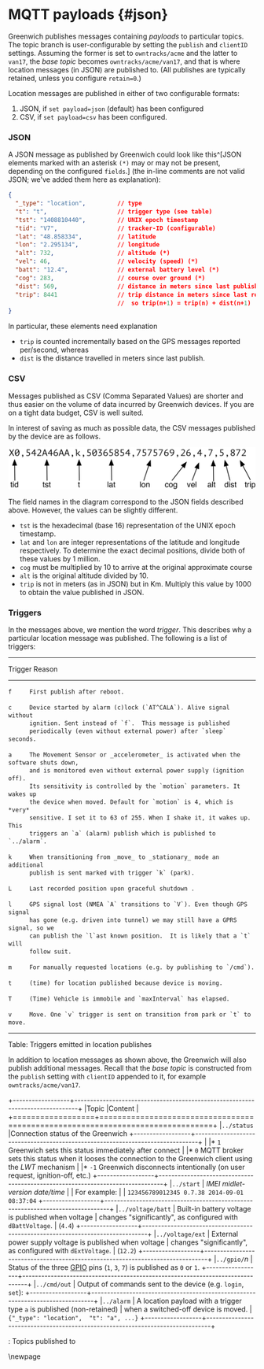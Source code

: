 # MQTT payloads {#json}

Greenwich publishes messages containing _payloads_ to particular topics. The topic branch
is user-configurable by setting the `publish` and `clientID` settings. Assuming the former
is set to `owntracks/acme` and the latter to `van17`, the _base topic_ becomes `owntracks/acme/van17`, and that is where location messages (in JSON) are published to. (All publishes are typically
retained, unless you configure `retain=0`.)

Location messages are published in either of two configurable formats:

1. JSON, if `set payload=json` (default) has been configured
2. CSV, if `set payload=csv` has been configured.

### JSON

A JSON message as published by Greenwich could look like this^[JSON elements
marked with an asterisk `(*)` may or may not be present, depending on the
configured `fields`.] (the in-line comments are not valid JSON; we've added
them here as explanation):

```json
{
  "_type": "location",         // type
  "t": "t",                    // trigger type (see table)
  "tst": "1408810440",         // UNIX epoch timestamp
  "tid": "V7",                 // tracker-ID (configurable)
  "lat": "48.858334",          // latitude
  "lon": "2.295134",           // longitude
  "alt": 732,                  // altitude (*)
  "vel": 46,                   // velocity (speed) (*)
  "batt": "12.4",              // external battery level (*)
  "cog": 283,                  // course over ground (*)
  "dist": 569,                 // distance in meters since last publish (*)
  "trip": 8441                 // trip distance in meters since last reboot (*)
                               //  so trip(n+1) = trip(n) + dist(n+1)
}
```

In particular, these elements need explanation


* `trip` is counted incrementally based on the GPS messages reported per/second, whereas
* `dist` is the distance travelled in meters since last publish.

### CSV

Messages published as CSV (Comma Separated Values) are shorter and thus easier on the
volume of data incurred by Greenwich devices. If you are on a tight data budget, CSV
is well suited.

In interest of saving as much as possible data, the CSV messages published by the
device are as follows.

![CSV format](art/gw-csp-format.png)

The field names in the diagram correspond to the JSON fields described above. However,
the values can be slightly different.

* `tst` is the hexadecimal (base 16) representation of the UNIX epoch timestamp.
* `lat` and `lon` are integer representations of the latitude and longitude respectively.
  To determine the exact decimal positions, divide both of these values by 1 million.
* `cog` must be multiplied by 10 to arrive at the original approximate course
* `alt` is the original altitude divided by 10.
* `trip` is not in meters (as in JSON) but in Km. Multiply this value by 1000 to obtain
  the value published in JSON.




### Triggers

In the messages above, we mention the word _trigger_. This describes why a particular
location message was published. The following is a list of triggers:

--------- ---------------------------------------------------------
 Trigger  Reason
--------- ---------------------------------------------------------
    f     First publish after reboot.

    c     Device started by alarm (c)lock (`AT^CALA`). Alive signal without
          ignition. Sent instead of `f`.  This message is published
          periodically (even without external power) after `sleep` seconds.

    a     The Movement Sensor or _accelerometer_ is activated when the software shuts down,
          and is monitored even without external power supply (ignition off).
          Its sensitivity is controlled by the `motion` parameters. It wakes up
          the device when moved. Default for `motion` is 4, which is *very*
          sensitive. I set it to 63 of 255. When I shake it, it wakes up. This
          triggers an `a` (alarm) publish which is published to `../alarm`.

    k     When transitioning from _move_ to _stationary_ mode an additional
          publish is sent marked with trigger `k` (park).

    L     Last recorded position upon graceful shutdown .

    l     GPS signal lost (NMEA `A` transitions to `V`). Even though GPS signal
          has gone (e.g. driven into tunnel) we may still have a GPRS signal, so we
          can publish the `l`ast known position.  It is likely that a `t` will
          follow suit.

    m     For manually requested locations (e.g. by publishing to `/cmd`).

    t     (time) for location published because device is moving.

    T     (Time) Vehicle is immobile and `maxInterval` has elapsed.

    v     Move. One `v` trigger is sent on transition from park or `t` to move.
--------- ---------------------------------------------------------

Table: Triggers emitted in location publishes



In addition to location messages as shown above, the Greenwich will also publish additional
messages. Recall that the _base topic_ is constructed from the `publish` setting with
`clientID` appended to it, for example `owntracks/acme/van17`.

+------------------+-------------------------------------------------------------------------------+
|Topic             |Content                                                                        |
+==================+===============================================================================+
|`../status`       |Connection status of the Greenwich
+------------------+-------------------------------------------------------------------------------+
|                  |* `1` Greenwich sets this status immediately after connect
|                  |* `0` MQTT broker sets this status when it looses the connection to the Greenwich client using the _LWT_ mechanism
|                  |* `-1` Greenwich disconnects intentionally (on user request, ignition-off, etc.)
+------------------+-------------------------------------------------------------------------------+
|`../start`        |  _IMEI_ _midlet-version_ _date/time_
|                  |  For example: 
|                  |  `123456789012345 0.7.38 2014-09-01 08:37:04`
+------------------+-------------------------------------------------------------------------------+
|`../voltage/batt` |   Built-in battery voltage is published when voltage
|                                changes "significantly", as configured with `dBattVoltage`.
|                                (`4.4`)
+------------------+-------------------------------------------------------------------------------+
|`../voltage/ext`  |   External power supply voltage is published when voltage
|                                changes "significantly", as configured with `dExtVoltage`.
|                                (`12.2`)
+------------------+-------------------------------------------------------------------------------+
|`../gpio/`_n_     |   Status of the three [GPIO](#gpio) pins (`1`, `3`, `7`) is published as `0` or `1`.
+------------------+-------------------------------------------------------------------------------+
|`../cmd/out`      |   Output of commands sent to the device (e.g. `login`, `set`):
+------------------+-------------------------------------------------------------------------------+
|`../alarm`        |   A location payload with a trigger type `a` is published (non-retained)
|                                when a switched-off device is moved.
|                                `{"_type": "location",  "t": "a", ...}`
+------------------+-------------------------------------------------------------------------------+

: Topics published to




\newpage
